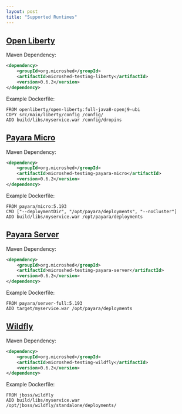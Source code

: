 ```yaml
---
layout: post
title: "Supported Runtimes"
---
```


## [Open Liberty](https://openliberty.io/)

Maven Dependency:

```xml
<dependency>
    <groupId>org.microshed</groupId>
    <artifactId>microshed-testing-liberty</artifactId>
    <version>0.6.2</version>
</dependency>
```

Example Dockerfile:

```
FROM openliberty/open-liberty:full-java8-openj9-ubi
COPY src/main/liberty/config /config/
ADD build/libs/myservice.war /config/dropins
```

## [Payara Micro](https://www.payara.fish/software/payara-server/payara-micro/)

Maven Dependency:

```xml
<dependency>
    <groupId>org.microshed</groupId>
    <artifactId>microshed-testing-payara-micro</artifactId>
    <version>0.6.2</version>
</dependency>
```

Example Dockerfile:

```
FROM payara/micro:5.193
CMD ["--deploymentDir", "/opt/payara/deployments", "--noCluster"]
ADD build/libs/myservice.war /opt/payara/deployments
```

## [Payara Server](https://www.payara.fish/software/payara-server/)

Maven Dependency:

```xml
<dependency>
    <groupId>org.microshed</groupId>
    <artifactId>microshed-testing-payara-server</artifactId>
    <version>0.6.2</version>
</dependency>
```

Example Dockerfile:

```
FROM payara/server-full:5.193
ADD target/myservice.war /opt/payara/deployments
```

## [Wildfly](https://wildfly.org/)

Maven Dependency:

```xml
<dependency>
    <groupId>org.microshed</groupId>
    <artifactId>microshed-testing-wildfly</artifactId>
    <version>0.6.2</version>
</dependency>
```

Example Dockerfile:

```
FROM jboss/wildfly
ADD build/libs/myservice.war /opt/jboss/wildfly/standalone/deployments/
```
